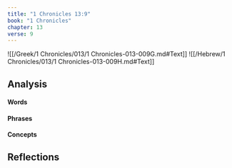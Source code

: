 ```yaml
---
title: "1 Chronicles 13:9"
book: "1 Chronicles"
chapter: 13
verse: 9
---
```

![[/Greek/1 Chronicles/013/1 Chronicles-013-009G.md#Text]]
![[/Hebrew/1 Chronicles/013/1 Chronicles-013-009H.md#Text]]

## Analysis

#### Words

#### Phrases

#### Concepts

## Reflections
